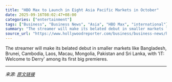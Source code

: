 ```yaml
---
title: "HBO Max to Launch in Eight Asia Pacific Markets in October"
date: 2025-09-16T08:02:47+08:00
categories: ["entertainment"]
tags: ["Business", "Business News", "Asia", "HBO Max", "international"]
summary: "The streamer will make its belated debut in smaller markets like Bangladesh, Brunei, Cambodia, Laos, Macau, Mongolia, Pakistan and Sri Lanka, with 'IT: Welcome to Derry' among its first big premieres."
source_url: "https://www.hollywoodreporter.com/business/business-news/hbo-max-to-launch-in-eight-asia-pacific-markets-1236372392/"
---
```


The streamer will make its belated debut in smaller markets like Bangladesh, Brunei, Cambodia, Laos, Macau, Mongolia, Pakistan and Sri Lanka, with 'IT: Welcome to Derry' among its first big premieres.

---

*来源: [原文链接](https://www.hollywoodreporter.com/business/business-news/hbo-max-to-launch-in-eight-asia-pacific-markets-1236372392/)*
